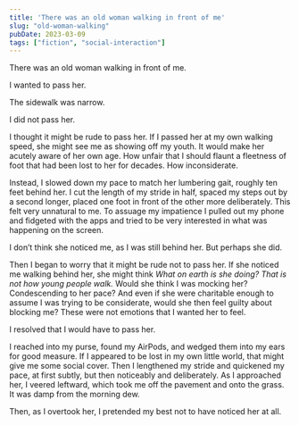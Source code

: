 ```yaml
---
title: 'There was an old woman walking in front of me'
slug: "old-woman-walking"
pubDate: 2023-03-09
tags: ["fiction", "social-interaction"]
---
```


There was an old woman walking in front of me.

I wanted to pass her.

The sidewalk was narrow.

I did not pass her.

I thought it might be rude to pass her. If I passed her at my own walking speed, she might see me as showing off my youth. It would make her acutely aware of her own age. How unfair that I should flaunt a fleetness of foot that had been lost to her for decades. How inconsiderate.

Instead, I slowed down my pace to match her lumbering gait, roughly ten feet behind her. I cut the length of my stride in half, spaced my steps out by a second longer, placed one foot in front of the other more deliberately. This felt very unnatural to me. To assuage my impatience I pulled out my phone and fidgeted with the apps and tried to be very interested in what was happening on the screen.

I don’t think she noticed me, as I was still behind her. But perhaps she did.

Then I began to worry that it might be rude not to pass her. If she noticed me walking behind her, she might think _What on earth is she doing? That is not how young people walk._ Would she think I was mocking her? Condescending to her pace? And even if she were charitable enough to assume I was trying to be considerate, would she then feel guilty about blocking me? These were not emotions that I wanted her to feel.

I resolved that I would have to pass her.

I reached into my purse, found my AirPods, and wedged them into my ears for good measure. If I appeared to be lost in my own little world, that might give me some social cover. Then I lengthened my stride and quickened my pace, at first subtly, but then noticeably and deliberately. As I approached her, I veered leftward, which took me off the pavement and onto the grass. It was damp from the morning dew.

Then, as I overtook her, I pretended my best not to have noticed her at all. 
